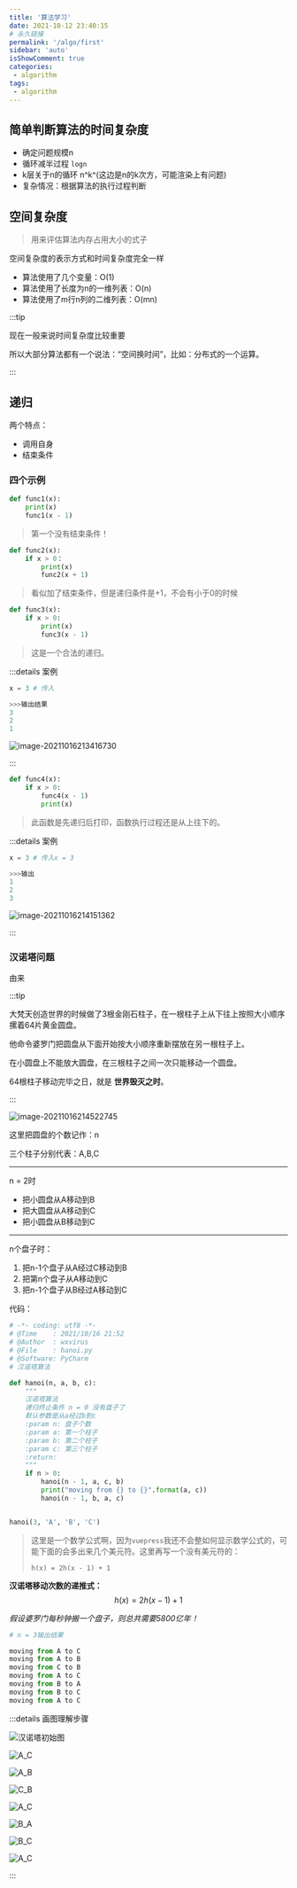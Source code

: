 ```yaml
---
title: '算法学习'
date: 2021-10-12 23:40:15
# 永久链接
permalink: '/algo/first'
sidebar: 'auto'
isShowComment: true
categories:
 - algorithm
tags:
 - algorithm
---
```




## 简单判断算法的时间复杂度

-   确定问题规模n
-   循环减半过程 `logn`
-   k层关于n的循环  n^k^(这边是n的k次方，可能渲染上有问题)
-   复杂情况：根据算法的执行过程判断



<!-- more -->



## 空间复杂度

>   用来评估算法内存占用大小的式子



空间复杂度的表示方式和时间复杂度完全一样

-   算法使用了几个变量：O(1)
-   算法使用了长度为n的一维列表：O(n)
-   算法使用了m行n列的二维列表：O(mn)



:::tip

现在一般来说时间复杂度比较重要

所以大部分算法都有一个说法：“空间换时间”，比如：分布式的一个运算。

:::



## 递归

两个特点：

-   调用自身
-   结束条件



### 四个示例

```python
def func1(x):
    print(x)
    func1(x - 1)
```

>   第一个没有结束条件！



```python
def func2(x):
    if x > 0：
    	print(x)
        func2(x + 1)
```

>   看似加了结束条件，但是递归条件是+1，不会有小于0的时候



```python
def func3(x):
    if x > 0:
        print(x)
        func3(x - 1)
```

>   这是一个合法的递归。

:::details 案例

```python
x = 3 # 传入

>>>输出结果
3
2
1
```

![image-20211016213416730](/vue-blog/assets/images/image-20211016213416730.png)

:::



```python
def func4(x):
    if x > 0:
        func4(x - 1)
        print(x)
```

>   此函数是先递归后打印，函数执行过程还是从上往下的。

:::details 案例

```python
x = 3 # 传入x = 3

>>>输出
1
2
3
```

![image-20211016214151362](/vue-blog/assets/images/image-20211016214151362.png)

:::



### 汉诺塔问题

由来

:::tip

大梵天创造世界的时候做了3根金刚石柱子，在一根柱子上从下往上按照大小顺序摞着64片黄金圆盘。

他命令婆罗门把圆盘从下面开始按大小顺序重新摆放在另一根柱子上。

在小圆盘上不能放大圆盘，在三根柱子之间一次只能移动一个圆盘。

64根柱子移动完毕之日，就是 **世界毁灭之时**。

:::

![image-20211016214522745](/vue-blog/assets/images/image-20211016214522745.png)



这里把圆盘的个数记作：n

三个柱子分别代表：A,B,C

---

n = 2时

-   把小圆盘从A移动到B
-   把大圆盘从A移动到C
-   把小圆盘从B移动到C



---

n个盘子时：

1.   把n-1个盘子从A经过C移动到B
2.   把第n个盘子从A移动到C
3.   把n-1个盘子从B经过A移动到C



代码：

```python
# -*- coding: utf8 -*-
# @Time    : 2021/10/16 21:52
# @Author  : wxvirus
# @File    : hanoi.py
# @Software: PyCharm
# 汉诺塔算法

def hanoi(n, a, b, c):
    """
    汉诺塔算法
    递归终止条件 n = 0 没有盘子了
    默认参数是从a经过b到c
    :param n: 盘子个数
    :param a: 第一个柱子
    :param b: 第二个柱子
    :param c: 第三个柱子
    :return:
    """
    if n > 0:
        hanoi(n - 1, a, c, b)
        print("moving from {} to {}".format(a, c))
        hanoi(n - 1, b, a, c)


hanoi(3, 'A', 'B', 'C')

```

>   这里是一个数学公式啊，因为`vuepress`我还不会整如何显示数学公式的，可能下面的会多出来几个美元符。这里再写一个没有美元符的：
>
>   `h(x) = 2h(x - 1) + 1`

**汉诺塔移动次数的递推式：** 
$$
h(x) = 2h(x - 1) + 1
$$


*假设婆罗门每秒钟搬一个盘子，则总共需要5800亿年！*



```python
# n = 3输出结果

moving from A to C
moving from A to B
moving from C to B
moving from A to C
moving from B to A
moving from B to C
moving from A to C
```

:::details 画图理解步骤

![汉诺塔初始图](/vue-blog/assets/images/image-20211016220840224.png)



![A_C](/vue-blog/assets/images/image-20211016220918065.png)



![A_B](/vue-blog/assets/images/image-20211016220947230.png)



![C_B](/vue-blog/assets/images/image-20211016221020257.png)



![A_C](/vue-blog/assets/images/image-20211016221042877.png)



![B_A](/vue-blog/assets/images/image-20211016221105167.png)



![B_C](/vue-blog/assets/images/image-20211016221128623.png)



![A_C](/vue-blog/assets/images/image-20211016221245636.png)



:::

